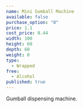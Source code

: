 ```yaml
---
name: Mini Gumball Machine
available: false
purchase_option: "0"
price: 1.1
cost_price: 0.44
width: 100
height: 60
depth: 60
weight: 0
type: 
  - Wrapped
free: 
  - Alcohol
published: true
---
```

Gumball dispensing machine.